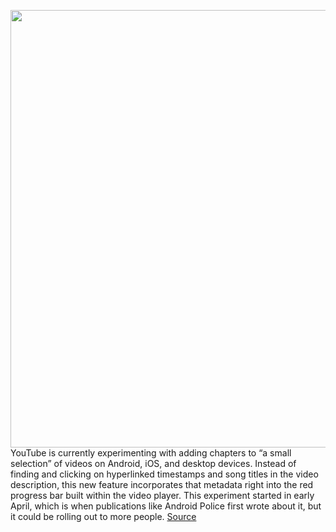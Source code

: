 <img src='https://cdn.vox-cdn.com/thumbor/krkBz2-uUJQaxYPsAT13dR3bLi4=/0x0:3000x2000/1200x800/filters:focal(1260x760:1740x1240)/cdn.vox-cdn.com/uploads/chorus_image/image/66717214/acastro_180202_1777_0002.0.jpg' width='700px' /><br/>
YouTube is currently experimenting with adding chapters to “a small selection” of videos on Android, iOS, and desktop devices. Instead of finding and clicking on hyperlinked timestamps and song titles in the video description, this new feature incorporates that metadata right into the red progress bar built within the video player. This experiment started in early April, which is when publications like Android Police first wrote about it, but it could be rolling out to more people.
<a href='https://www.theverge.com/2020/4/27/21238551/youtube-chapters-experiment-music-game-soundtracks-timestamp-video'> Source <a/>